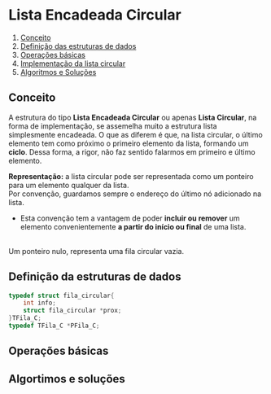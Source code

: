 # Lista Encadeada Circular
1. [Conceito](#conceito) 
2. [Definição das estruturas de dados](#definição-das-estruturas-de-dados) 
3. [Operações básicas](#operações-básicas) 
4. [Implementação da lista circular]() 
5. [Algoritmos e Soluções](#algortimos-e-soluções)


## Conceito
A estrutura do tipo **Lista Encadeada Circular** ou apenas **Lista Circular**, na forma de implementação, se assemelha muito a estrutura lista simplesmente encadeada. O que as diferem é que, na lista circular, o último elemento tem como próximo o
primeiro elemento da lista, formando um **ciclo**. Dessa forma, a rigor, não faz sentido falarmos em primeiro e último elemento.

**Representação:**  a lista circular pode ser representada como um ponteiro para um elemento qualquer da lista.   
Por convenção, guardamos sempre o endereço do último nó adicionado na lista.
 - Esta convenção tem a vantagem de poder **incluir ou remover** um elemento convenientemente **a partir do início ou final** de uma lista.

<br>
Um ponteiro nulo, representa uma fila circular vazia.


## Definição da estruturas de dados

```C
typedef struct fila_circular{
    int info;
    struct fila_circular *prox;
}TFila_C;
typedef TFila_C *PFila_C;
```

## Operações básicas

## Algortimos e soluções